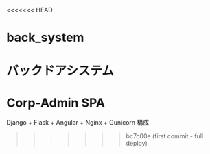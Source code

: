 <<<<<<< HEAD
# back_system
バックドアシステム
=======
# Corp-Admin SPA

Django + Flask + Angular + Nginx + Gunicorn 構成
>>>>>>> bc7c00e (first commit - full deploy)
